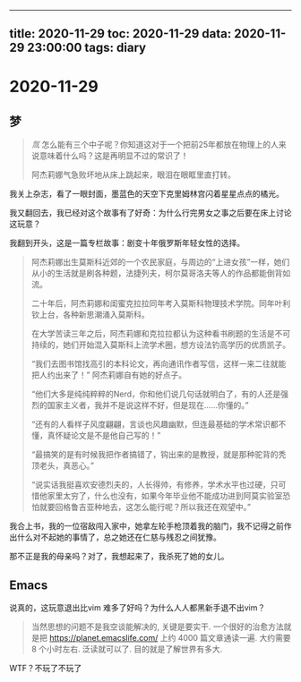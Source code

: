 
---
title: 2020-11-29
toc: 2020-11-29
data: 2020-11-29 23:00:00
tags: diary
---


# 2020-11-29

## 梦

> *氚* 怎么能有三个中子呢？你知道这对于一个把前25年都放在物理上的人来说意味着什么吗？这是再明显不过的常识了！
>
> 阿杰莉娜气急败坏地从床上跳起来，眼泪在眼眶里直打转。

我关上杂志，看了一眼封面，墨蓝色的天空下克里姆林宫闪着星星点点的橘光。

我又翻回去，我已经对这个故事有了好奇：为什么行完男女之事之后要在床上讨论这玩意？

我翻到开头，这是一篇专栏故事：剧变十年俄罗斯年轻女性的选择。

> 阿杰莉娜出生莫斯科近郊的一个农民家庭，与周边的“上进女孩”一样，她们从小的生活就是刷各种题，法捷列夫，柯尔莫哥洛夫等人的作品都能倒背如流。
>
> 二十年后，阿杰莉娜和闺蜜克拉拉同年考入莫斯科物理技术学院。同年叶利钦上台，各种新思潮涌入莫斯科。
>
> 在大学苦读三年之后，阿杰莉娜和克拉拉都认为这种看书刷题的生活是不可持续的，她们开始混入莫斯科上流学术圈，想方设法钓高学历的优质凯子。
>
> “我们去图书馆找高引的本科论文，再向通讯作者写信，这样一来二往就能把人约出来了！” 阿杰莉娜自有她的好点子。
>
> “他们大多是纯纯粹粹的Nerd，你和他们说几句话就明白了，有的人还是强烈的国家主义者，我并不是说这样不好，但是现在……你懂的。”
>
> “还有的人看样子风度翩翩，言谈也风趣幽默，但连最基础的学术常识都不懂，真怀疑论文是不是他自己写的！”
>
> “最搞笑的是有时候我把作者搞错了，钩出来的是教授，就是那种驼背的秃顶老头，真恶心。”
>
> “说实话我挺喜欢安德烈夫的，人长得帅，有修养，学术水平也过硬，只可惜他家里太穷了，什么也没有，如果今年毕业他不能成功进到阿莫实验室恐怕就要回格鲁吉亚种地去，这怎么能行呢？所以我还在观望中。”

我合上书，我的一位宿敌闯入家中，她拿左轮手枪顶着我的脑门，我不记得之前作出什么对不起她的事情了，总之她还在仁慈与残忍之间犹豫。

那不正是我的母亲吗？对了，我想起来了，我杀死了她的女儿。

## Emacs

说真的，这玩意退出比vim 难多了好吗？为什么人人都黑新手退不出vim？

> 当然思想的问题不是我空谈能解决的, 关键是要实干. 一个很好的治愈方法就是把 https://planet.emacslife.com/ 上约 4000 篇文章通读一遍. 大约需要 8 个小时左右. 泛读就可以了. 目的就是了解世界有多大.
>

WTF？不玩了不玩了

